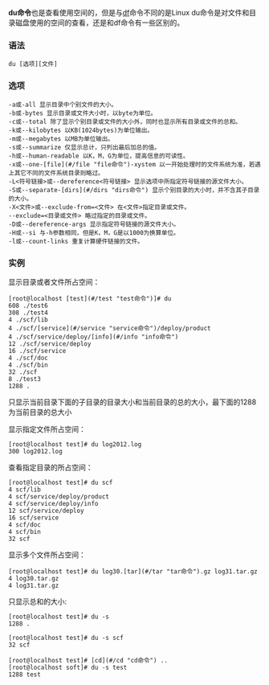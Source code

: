**du命令**也是查看使用空间的，但是与[df](#/df "df命令")命令不同的是Linux du命令是对文件和目录磁盘使用的空间的查看，还是和df命令有一些区别的。

### 语法  

```
du [选项][文件]
```

### 选项  

```
-a或-all 显示目录中个别文件的大小。
-b或-bytes 显示目录或文件大小时，以byte为单位。
-c或--total 除了显示个别目录或文件的大小外，同时也显示所有目录或文件的总和。
-k或--kilobytes 以KB(1024bytes)为单位输出。
-m或--megabytes 以MB为单位输出。
-s或--summarize 仅显示总计，只列出最后加总的值。
-h或--human-readable 以K，M，G为单位，提高信息的可读性。
-x或--one-[file](#/file "file命令")-xystem 以一开始处理时的文件系统为准，若遇上其它不同的文件系统目录则略过。
-L<符号链接>或--dereference<符号链接> 显示选项中所指定符号链接的源文件大小。
-S或--separate-[dirs](#/dirs "dirs命令") 显示个别目录的大小时，并不含其子目录的大小。
-X<文件>或--exclude-from=<文件> 在<文件>指定目录或文件。
--exclude=<目录或文件> 略过指定的目录或文件。
-D或--dereference-args 显示指定符号链接的源文件大小。
-H或--si 与-h参数相同，但是K，M，G是以1000为换算单位。
-l或--count-links 重复计算硬件链接的文件。
```

### 实例  

显示目录或者文件所占空间：

```
[root@localhost [test](#/test "test命令")]# du
608 ./test6
308 ./test4
4 ./scf/lib
4 ./scf/[service](#/service "service命令")/deploy/product
4 ./scf/service/deploy/[info](#/info "info命令")
12 ./scf/service/deploy
16 ./scf/service
4 ./scf/doc
4 ./scf/bin
32 ./scf
8 ./test3
1288 .
```

只显示当前目录下面的子目录的目录大小和当前目录的总的大小，最下面的1288为当前目录的总大小

显示指定文件所占空间：

```
[root@localhost test]# du log2012.log
300 log2012.log
```

查看指定目录的所占空间：

```
[root@localhost test]# du scf
4 scf/lib
4 scf/service/deploy/product
4 scf/service/deploy/info
12 scf/service/deploy
16 scf/service
4 scf/doc
4 scf/bin
32 scf
```

显示多个文件所占空间：

```
[root@localhost test]# du log30.[tar](#/tar "tar命令").gz log31.tar.gz
4 log30.tar.gz
4 log31.tar.gz
```

只显示总和的大小:

```
[root@localhost test]# du -s
1288 .

[root@localhost test]# du -s scf
32 scf

[root@localhost test]# [cd](#/cd "cd命令") ..
[root@localhost soft]# du -s test
1288 test
```
